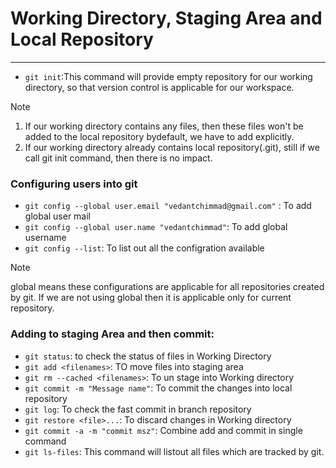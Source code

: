 # Working Directory, Staging Area and Local Repository

---
* `git init`:This command will provide empty repository for our working directory, so that version control is applicable for our workspace.
>[!NOTE]
> 1) If our working directory contains any files, then these files won't be added to the local repository bydefault, we have to add explicitly. 
> 2) If our working directory already contains local repository(.git), still if we call git init command, then there is no impact.

### Configuring users into git
* `git config --global user.email "vedantchimmad@gmail.com"` : To add global user mail
* `git config --global user.name "vedantchimmad"`: To add global username
* `git config --list`: To list out all the configration available 
>[!NOTE]
> 
>global means these configurations are applicable for all repositories created by git. If we are not using global then it is applicable only for current repository.
### Adding to staging Area and then commit:
* `git status`: to check the status of files in Working Directory
* `git add <filenames>`: TO move files into staging area
* `git rm --cached <filenames>`: To un stage into Working directory
* `git commit -m "Message name"`: To commit the changes into local repository 
* `git log`: To check the fast commit in branch repository 
* `git restore <file>...`: To discard changes in Working directory
* `git commit -a -m "commit msz"`: Combine add and commit in single command
* `git ls-files`: This command will listout all files which are tracked by git.

